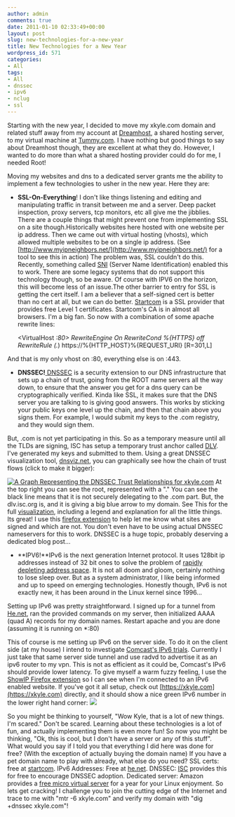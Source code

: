 ```yaml
---
author: admin
comments: true
date: 2011-01-10 02:33:49+00:00
layout: post
slug: new-technologies-for-a-new-year
title: New Technologies for a New Year
wordpress_id: 571
categories:
- All
tags:
- All
- dnssec
- ipv6
- nclug
- ssl
---
```


Starting with the new year, I decided to move my xkyle.com domain and related stuff away from my account at [Dreamhost](http://www.dreamhost.com/), a shared hosting server, to my virtual machine at [Tummy.com](http://www.tummy.com/). I have nothing but good things to say about Dreamhost though, they are excellent at what they do. However, I wanted to do more than what a shared hosting provider could do for me, I needed Root!

Moving my websites and dns to a dedicated server grants me the ability to implement a few technologies to usher in the new year. Here they are:



	
  * **SSL-On-Everything**! I don't like things listening and editing and manipulating traffic in transit between me and a server. Deep packet inspection, proxy servers, tcp monitors, etc all give me the jibblies. There are a couple things that might prevent one from implementing SSL on a site though.Historically websites here hosted with one website per ip address. Then we came out with virtual hosting (vhosts), which allowed multiple websites to be on a single ip address. (See [http://www.myipneighbors.net/](http://www.myipneighbors.net/) for a tool to see this in action) The problem was, SSL couldn't do this. Recently, something called [SNI](http://en.wikipedia.org/wiki/Server_Name_Indication) (Server Name Identification) enabled this to work. There are some legacy systems that do not support this technology though, so be aware. Of course with IPV6 on the horizon, this will become less of an issue.The other barrier to entry for SSL is getting the cert itself. I am a believer that a self-signed cert is better than no cert at all, but we can do better. [Startcom](http://www.startcom.org/) is a SSL provider that provides free Level 1 certificates. Startcom's CA is in almost all browsers. I'm a big fan. So now with a combination of some apache rewrite lines:

    
    <VirtualHost *:80>
    RewriteEngine On
    RewriteCond %{HTTPS} off
    RewriteRule (.*) https://%{HTTP_HOST}%{REQUEST_URI} [R=301,L]
    </VirtualHost>


And that is my only vhost on :80, everything else is on :443.

	
  * **DNSSEC!**[ ](http://en.wikipedia.org/wiki/Domain_Name_System_Security_Extensions)[DNSSEC](http://en.wikipedia.org/wiki/Domain_Name_System_Security_Extensions) is a security extension to our DNS infrastructure that sets up a chain of trust, going from the ROOT name servers all the way down, to ensure that the answer you get for a dns query can be cryptographically verified. Kinda like SSL, it makes sure that the DNS server you are talking to is giving good answers. This works by sticking your public keys one level up the chain, and then that chain above you signs them. For example, I would submit my keys to the .com registry, and they would sign them.

But, .com is not yet participating in this. So as a temporary measure until all the TLDs are signing, ISC has setup a temporary trust anchor called [DLV](https://dlv.isc.org/). I've generated my keys and submitted to them. Using a great DNSSEC visualization tool, [dnsviz.net](http://dnsviz.net/), you can graphically see how the chain of trust flows (click to make it bigger):

[![A Graph Representing the DNSSEC Trust Relationships for xkyle.com](/uploads/auth_graph-300x300.png)](/uploads/auth\_graph.png)
At the top right you can see the root, represented with a "." You can see the black line means that it is not securely delegating to the .com part. But, the dlv.isc.org is, and it is giving a big blue arrow to my domain. See This for the full [visualization](http://dnsviz.net/d/xkyle.com/dnssec/), including a legend and explanation for all the little things. Its great! I use this [firefox extension](https://addons.mozilla.org/en-US/firefox/addon/64247/) to help let me know what sites are signed and which are not. You don't even have to be using actual DNSSEC nameservers for this to work. DNSSEC is a huge topic, probably deserving a dedicated blog post...

	
  * **IPV6!**IPv6 is the next generation Internet protocol. It uses 128bit ip addresses instead of 32 bit ones to solve the problem of [rapidly depleting address space](http://ipv6.he.net/statistics/). It is not all doom and gloom, certainly nothing to lose sleep over. But as a system administrator, I like being informed and up to speed on emerging technologies. Honestly though, IPv6 is not exactly new, it has been around in the Linux kernel since 1996...

Setting up IPv6 was pretty straightforward. I signed up for a tunnel from [He.net](http://tunnelbroker.net/main.php), ran the provided commands on my server, then initialized AAAA (quad A) records for my domain names. Restart apache and you are done (assuming it is running on \*:80)

This of course is me setting up IPv6 on the server side. To do it on the client side (at my house) I intend to investigate [Comcast's IPv6 trials](http://www.comcast6.net/). Currently I just take that same server side tunnel and use radvd to advertise it as an ipv6 router to my vpn. This is not as efficient as it could be, Comcast's IPv6 should provide lower latency. To give myself a warm fuzzy feeling, I use the [ShowIP Firefox extension](https://addons.mozilla.org/en-US/firefox/addon/590/?id=590) so I can see when I'm connected to an IPv6 enabled website. If you've got it all setup, check out [https://xkyle.com](https://xkyle.com) directly, and it should show a nice green IPv6 number in the lower right hand corner:
[![](/uploads/xkyle-ipv6.png)](/uploads/xkyle-ipv6.png)


So you might be thinking to yourself, "Wow Kyle, that is a lot of new things. I'm scared." Don't be scared. Learning about these technologies is a lot of fun, and actually implementing them is even more fun! So now you might be thinking, "Ok, this is cool, but I don't have a server or any of this stuff". What would you say if I told you that everything I did here was done for free? (With the exception of actually buying the domain name) If you have a pet domain name to play with already, what else do you need? SSL certs: free at [startcom](http://www.startssl.com/). IPv6 Addresses: Free at [he.net](http://tunnelbroker.net/). DNSSEC: [ISC](https://dlv.isc.org/) provides this for free to encourage DNSSEC adoption. Dedicated server: Amazon provides a [free micro virtual server](http://aws.amazon.com/free/) for a year for your Linux enjoyment. So lets get cracking! I challenge you to join the cutting edge of the Internet and trace to me with "mtr -6 xkyle.com" and verify my domain with "dig +dnssec xkyle.com"!
